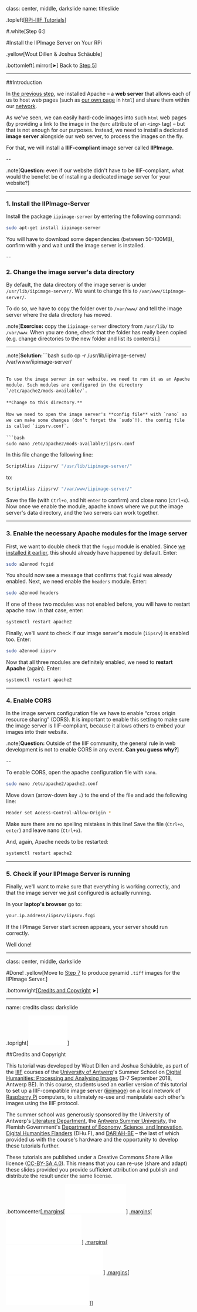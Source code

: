 class: center, middle, darkslide
name: titleslide

.topleft[[RPi-IIIF Tutorials](index.html)] 

#.white[Step 6:]

#Install the IIPImage Server on Your RPi

.yellow[Wout Dillen & Joshua Schäuble]

.bottomleft[.mirror[&#10148;] Back to [Step 5](step5.html)]

---

##Introduction

In [the previous step](step5.html), we installed Apache – a **web server** that allows each of us to host web pages (such as [our own page](step4.html#html) in `html`) and share them within our [network](step1.html). 

As we've seen, we can easily hard-code images into such `html` web pages (by providing a link to the image in the `@src` attribute of an `<img>` tag) – but that is not enough for our purposes. Instead, we need to install a dedicated **image server** alongside our web server, to process the images on the fly. 

For that, we will install a **IIIF-compliant** image server called **IIPImage**.

--

.note[**Question:** even if our website didn't have to be IIIF-compliant, what would the benefet be of installing a dedicated image server for your website?]

---

### 1. Install the IIPImage-Server

Install the package `iipimage-server` by entering the following command: 

```bash
sudo apt-get install iipimage-server
```

You will have to download some dependencies (between 50-100MB), confirm with `y` and wait until the image server is installed.


--

### 2. Change the image server's data directory

By default, the data directory of the image server is under `/usr/lib/iipimage-server/`. We want to change this to `/var/www/iipimage-server/`. 

To do so, we have to copy the folder over to `/var/www/` and tell the image server where the data directory has moved.

.note[**Exercise:** copy the `iipimage-server` directory from `/usr/lib/` to `/var/www`. When you are done, check that the folder has really been copied (e.g. change directories to the new folder and list its contents).]

---

.note[**Solution:**```bash
sudo cp -r /usr/lib/iipimage-server/ /var/www/iipimage-server/ 
```]

To use the image server in our website, we need to run it as an Apache module. Such modules are configured in the directory `/etc/apache2/mods-available/`. 

**Change to this directory.**

Now we need to open the image server's **config file** with `nano` so we can make some changes (don’t forget the `sudo`!). the config file is called `iipsrv.conf`.

```bash
sudo nano /etc/apache2/mods-available/iipsrv.conf 
```

In this file change the following line: 

```bash
ScriptAlias /iipsrv/ "/usr/lib/iipimage-server/"
```

to:

```bash
ScriptAlias /iipsrv/ "/var/www/iipimage-server/"
```

Save the file (with `Ctrl+o`, and hit `enter` to confirm) and close nano (`Ctrl+x`). Now once we enable the module, apache knows where we put the image server's data directory, and the two servers can work together.

---

### 3. Enable the necessary Apache modules for the image server

First, we want to double check that the `fcgid` module is enabled. Since [we installed it earlier](step5.fcgid), this should already have happened by default. Enter:

```bash
sudo a2enmod fcgid
```

You should now see a message that confirms that `fcgid` was already enabled. Next, we need enable the `headers` module. Enter:

```bash
sudo a2enmod headers
```

If one of these two modules was not enabled before, you will have to restart apache now. In that case, enter:

```bash
systemctl restart apache2
```

Finally, we'll want to check if our image server's module (`iipsrv`) is enabled too. Enter:

```bash
sudo a2enmod iipsrv
```
Now that all three modules are definitely enabled, we need to **restart Apache** (again). Enter:

```bash
systemctl restart apache2
```
---

### 4. Enable CORS

In the image servers configuration file we have to enable “cross origin resource sharing” (CORS). It is important to enable this setting to make sure the image server is IIIF-compliant, because it allows others to embed your images into their website. 

.note[**Question:** Outside of the IIIF community, the general rule in web development is not to enable CORS in any event. **Can you guess why?**]

--

To enable CORS, open the apache configuration file with `nano`.

```bash
sudo nano /etc/apache2/apache2.conf
```

Move down (arrow-down key `↓`) to the end of the file and add the following line:

```bash
Header set Access-Control-Allow-Origin *
```

Make sure there are no spelling mistakes in this line! Save the file (`Ctrl+o`, `enter`) and leave nano (`Ctrl+x`).

And, again, Apache needs to be restarted:

```bash
systemctl restart apache2
``` 

---

### 5. Check if your IIPImage Server is running

Finally, we'll want to make sure that everything is working correctly, and that the image server we just configured is actually running. 

In your **laptop's browser** go to:  

```bash
your.ip.address/iipsrv/iipsrv.fcgi
```  

If the IIPImage Server start screen appears, your server should run correctly. 

Well done!

---

class: center, middle, darkslide

#Done!
.yellow[Move to [Step 7](step7.html) to produce pyramid `.tiff` images for the IIPImage Server.]

.bottomright[[Credits and Copyright](#credits) &#10148;]

---

name: credits
class: darkslide

.topright[[![UAntwerpen](img/logos/ua.svg)](https://www.uantwerpen.be/)]

##Credits and Copyright

This tutorial was developed by Wout Dillen and Joshua Schäuble, as part of the [IIIF](https://iiif.io) courses of the [University of Antwerp](https://www.uantwerpen.be/)'s Summer School on [Digital Humanities: Processing and Analysing Images](https://www.uantwerpen.be/en/summer-schools/digital-humanities--/) (3-7 September 2018, Antwerp BE). In this course, students used an earlier version of this tutorial to set up a IIIF-compatible image server ([iipimage](http://iipimage.sourceforge.net)) on a local network of [Raspberry Pi](https://www.raspberrypi.org) computers, to ultimately re-use and manipulate each other's images using the IIIF protocol. 

The summer school was generously sponsored by the University of Antwerp's [Literature Department](https://www.uantwerpen.be/en/faculties/faculty-of-arts/research-and-valoris/departments/department-of-literature/), the [Antwerp Summer University](https://www.uantwerpen.be/en/education/international/international-students/antwerp-summer-university/), the Flemish Government's [Department of Economy, Science, and Innovation](https://www.ewi-vlaanderen.be), [Digital Humanities Flanders](http://uahost.uantwerpen.be/platformdh/index.php/dhu-f/) (DHu.F), and [DARIAH-BE](http://be.dariah.eu) – the last of which provided us with the course's hardware and the opportunity to develop these tutorials further. 

These tutorials are published under a Creative Commons Share Alike licence ([CC-BY-SA 4.0](https://creativecommons.org/licenses/by-sa/4.0/)). This means that you can re-use (share and adapt) these slides provided you provide sufficient attribution and publish and distribute the result under the same license.

.bottomcenter[[.margins[![Digital Humanities Flanders](img/logos/dhuf.svg)]](http://uahost.uantwerpen.be/platformdh/index.php/dhu-f/) [.margins[![ewi-vlaanderen](img/logos/ewi.svg)]](https://www.ewi-vlaanderen.be) [.margins[![DARIAH-BE](img/logos/dariah.svg)]](http://be.dariah.eu) [.margins[![CC-BY-SA 4.0](img/logos/ccbysa.svg)]](https://creativecommons.org/licenses/by-sa/4.0/)]